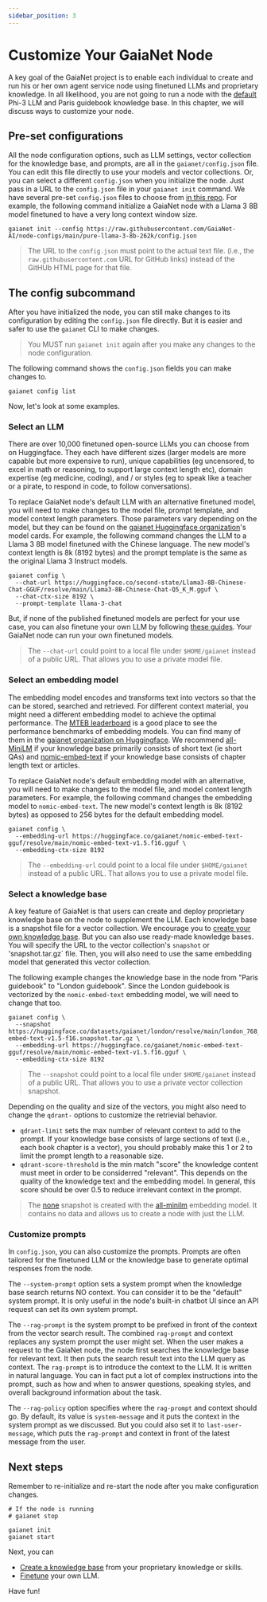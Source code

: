 ```yaml
---
sidebar_position: 3
---
```


# Customize Your GaiaNet Node

A key goal of the GaiaNet project is to enable each individual to create and run his or her own
agent service node using finetuned LLMs and proprietary knowledge. In all likelihood, 
you are not going to run a node with the [default](quick-start) Phi-3 LLM and Paris guidebook knowledge base.
In this chapter, we will discuss ways to customize your node.

## Pre-set configurations

All the node configuration options, such as LLM settings, vector collection for the knowledge base, and prompts, 
are all in the `gaianet/config.json` file. You can edit this file directly to use your models and vector collections.
Or, you can select a different `config.json` when you initialize the node. Just pass in a URL to the `config.json` file 
in your `gaianet init` command.
We have several pre-set `config.json` files to choose from [in this repo](https://github.com/GaiaNet-AI/node-configs).
For example, the following command initialize a GaiaNet node with a Llama 3 8B model finetuned to have a very long context
window size.

```
gaianet init --config https://raw.githubusercontent.com/GaiaNet-AI/node-configs/main/pure-llama-3-8b-262k/config.json
```

> The URL to the `config.json` must point to the actual text file. (i.e., the `raw.githubusercontent.com` URL for GitHub links) instead of the GitHUb HTML page for that file.

## The config subcommand

After you have initialized the node, you can still make changes to its configuration by editing the `config.json` file
directly. But it is easier and safer to use the `gaianet` CLI to make changes.

> You MUST run `gaianet init` again after you make any changes to the node configuration.

The following command shows the `config.json` fields you can make changes to.

```
gaianet config list
```

Now, let's look at some examples.

### Select an LLM

There are over 10,000 finetuned open-source LLMs you can choose from on Huggingface. They each have different sizes (larger models are more capable but more expensive to run), unique capabilities (eg uncensored, to excel in math or reasoning, to support large context length etc), domain expertise (eg medicine, coding), and / or styles (eg to speak like a teacher or a pirate, to respond in code, to follow conversations).

To replace GaiaNet node's default LLM with an alternative
finetuned model, you will need to make changes to the model file, prompt template, and model context length parameters.
Those parameters vary depending on the model, but they can be found on the [gaianet Huggingface organization](https://huggingface.co/gaianet)'s model cards. For example, the following command changes the LLM to a Llama 3 8B model finetuned with the Chinese language. The
new model's context length is 8k (8192 bytes) and the prompt template is the same as the original Llama 3 Instruct models.

```
gaianet config \
  --chat-url https://huggingface.co/second-state/Llama3-8B-Chinese-Chat-GGUF/resolve/main/Llama3-8B-Chinese-Chat-Q5_K_M.gguf \
  --chat-ctx-size 8192 \
  --prompt-template llama-3-chat 
```

But, if none of the published finetuned models are perfect for your use case, you can also finetune your own LLM by following [these guides](../creator-guide/finetune/intro). Your GaiaNet node can run your own finetuned models. 

> The `--chat-url` could point to a local file under `$HOME/gaianet` instead of a public URL. That allows you to use a private model file.

### Select an embedding model

The embedding model encodes and transforms text into vectors so that the can be stored, searched and retrieved. For different
context material, you might need a different embedding model to achieve the optimal performance. 
The [MTEB leaderboard](https://huggingface.co/spaces/mteb/leaderboard) is a good place to see the performance
benchmarks of embedding models. You can find many of them in the [gaianet organization on Huggingface](https://huggingface.co/gaianet). We recommend [all-MiniLM](https://huggingface.co/gaianet/all-MiniLM-L6-v2-ggml-model-GGUF) if your knowledge base primarily consists of short text (ie short QAs) and [nomic-embed-text](https://huggingface.co/gaianet/nomic-embed-text-gguf) if your knowledge base consists of chapter length text or articles. 

To replace GaiaNet node's default embedding model with an alternative, you will need to make changes to the model file, and model context length parameters. For example, the following command changes the embedding model to `nomic-embed-text`. The
new model's context length is 8k (8192 bytes) as opposed to 256 bytes for the default embedding model.

```
gaianet config \
  --embedding-url https://huggingface.co/gaianet/nomic-embed-text-gguf/resolve/main/nomic-embed-text-v1.5.f16.gguf \
  --embedding-ctx-size 8192
```

> The `--embedding-url` could point to a local file under `$HOME/gaianet` instead of a public URL. That allows you to use a private model file.

### Select a knowledge base

A key feature of GaiaNet is that users can create and deploy proprietary knowledge base on the node to supplement
the LLM. Each knowledge base is a snapshot file for a vector collection. 
We encourage you to [create your own knowledge base](../creator-guide/knowledge/concepts). But you can also use 
ready-made knowledge bases.
You will specify the URL to the vector collection's `snapshot` or 'snapshot.tar.gz` file.
Then, you will also need to use the same embedding model that generated this vector collection.

The following example changes the knowledge base in the node from "Paris guidebook" to "London guidebook". 
Since the London guidebook is vectorized by the `nomic-embed-text` embedding model, we will need to change that too.

```
gaianet config \
  --snapshot https://huggingface.co/datasets/gaianet/london/resolve/main/london_768_nomic-embed-text-v1.5-f16.snapshot.tar.gz \
  --embedding-url https://huggingface.co/gaianet/nomic-embed-text-gguf/resolve/main/nomic-embed-text-v1.5.f16.gguf \
  --embedding-ctx-size 8192
```

> The `--snapshot` could point to a local file under `$HOME/gaianet` instead of a public URL. That allows you to use a private vector collection snapshot.

Depending on the quality and size of the vectors, you might also need to change the `qdrant-` options to 
customize the retrievial behavior.

* `qdrant-limit` sets the max number of relevant context to add to the prompt. If your knowledge base consists of large sections of text (i.e., each book chapter is a vector), you should probably make this 1 or 2 to limit the prompt length to a reasonable size.
* `qdrant-score-threshold` is the min match "score" the knowledge content must meet in order to be considerred "relevant". This depends on the quality of the knowledge text and the embedding model. In general, this score should be over 0.5 to reduce irrelevant context in the prompt.

> The [none](https://huggingface.co/datasets/gaianet/none/resolve/main/none.snapshot.tar.gz) snapshot is created with the [all-minilm](https://huggingface.co/second-state/All-MiniLM-L6-v2-Embedding-GGUF/resolve/main/all-MiniLM-L6-v2-ggml-model-f16.gguf) embedding model. It contains no data and allows us to create a node with just the LLM.
 
### Customize prompts

In `config.json`, you can also customize the prompts. Prompts are often tailored for the finetuned LLM or the knowledge
base to generate optimal responses from the node.

The `--system-prompt` option sets a system prompt when the knowledge base search returns NO context. You can consider it to 
be the "default" system prompt. It is only useful in the node's built-in chatbot UI since an API request can set 
its own system prompt.

The `--rag-prompt` is the system prompt to be prefixed in front of the context from the vector search result. The combined
`rag-prompt` and context replaces any system prompt the user might set. When the user makes a request to the GaiaNet node, the node first searches the knowledge base for relevant text. It then puts the search result text into the LLM query as context. The `rag-prompt` is to introduce the context to the LLM. It is written in natural language. You can in fact put a lot of complex instructions into the prompt, such as how and when to answer questions, speaking styles, and overall background information about the task. 

The `--rag-policy` option specifies where the `rag-prompt` and context should go. By default, its value is `system-message`
and it puts the context in the system prompt as we discussed. But you could also set it to `last-user-message`, which
puts the `rag-prompt` and context in front of the latest message from the user.

## Next steps

Remember to re-initialize and re-start the node after you make configuration changes.

```
# If the node is running
# gaianet stop

gaianet init
gaianet start
```

Next, you can

* [Create a knowledge base](../creator-guide/knowledge/web-tool) from your proprietary knowledge or skills.
* [Finetune](../creator-guide/finetune/intro) your own LLM.

Have fun!

